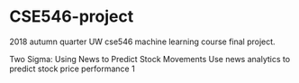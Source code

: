 # CSE546-project
2018 autumn quarter UW cse546 machine learning course final project.

Two Sigma: Using News to Predict Stock Movements
Use news analytics to predict stock price performance
1

